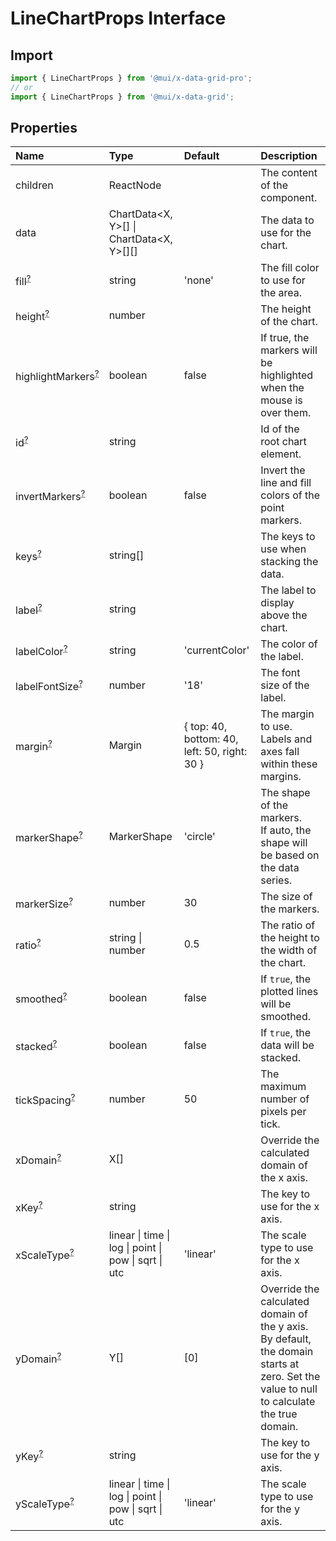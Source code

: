 # LineChartProps Interface

<p class="description"></p>

## Import

```js
import { LineChartProps } from '@mui/x-data-grid-pro';
// or
import { LineChartProps } from '@mui/x-data-grid';
```

## Properties

| Name                                                                                               | Type                                                                                | Default                                                                              | Description                                                                                                                                   |
| :------------------------------------------------------------------------------------------------- | :---------------------------------------------------------------------------------- | :----------------------------------------------------------------------------------- | :-------------------------------------------------------------------------------------------------------------------------------------------- |
| <span class="prop-name">children</span>                                                            | <span class="prop-type">ReactNode</span>                                            |                                                                                      | The content of the component.                                                                                                                 |
| <span class="prop-name">data</span>                                                                | <span class="prop-type">ChartData&lt;X, Y&gt;[] \| ChartData&lt;X, Y&gt;[][]</span> |                                                                                      | The data to use for the chart.                                                                                                                |
| <span class="prop-name optional">fill<sup><abbr title="optional">?</abbr></sup></span>             | <span class="prop-type">string</span>                                               | <span class="prop-default">'none'<br /></span>                                       | The fill color to use for the area.                                                                                                           |
| <span class="prop-name optional">height<sup><abbr title="optional">?</abbr></sup></span>           | <span class="prop-type">number</span>                                               |                                                                                      | The height of the chart.                                                                                                                      |
| <span class="prop-name optional">highlightMarkers<sup><abbr title="optional">?</abbr></sup></span> | <span class="prop-type">boolean</span>                                              | <span class="prop-default">false<br /></span>                                        | If true, the markers will be highlighted when the mouse is over them.                                                                         |
| <span class="prop-name optional">id<sup><abbr title="optional">?</abbr></sup></span>               | <span class="prop-type">string</span>                                               |                                                                                      | Id of the root chart element.                                                                                                                 |
| <span class="prop-name optional">invertMarkers<sup><abbr title="optional">?</abbr></sup></span>    | <span class="prop-type">boolean</span>                                              | <span class="prop-default">false<br /></span>                                        | Invert the line and fill colors of the point markers.                                                                                         |
| <span class="prop-name optional">keys<sup><abbr title="optional">?</abbr></sup></span>             | <span class="prop-type">string[]</span>                                             |                                                                                      | The keys to use when stacking the data.                                                                                                       |
| <span class="prop-name optional">label<sup><abbr title="optional">?</abbr></sup></span>            | <span class="prop-type">string</span>                                               |                                                                                      | The label to display above the chart.                                                                                                         |
| <span class="prop-name optional">labelColor<sup><abbr title="optional">?</abbr></sup></span>       | <span class="prop-type">string</span>                                               | <span class="prop-default">'currentColor'<br /></span>                               | The color of the label.                                                                                                                       |
| <span class="prop-name optional">labelFontSize<sup><abbr title="optional">?</abbr></sup></span>    | <span class="prop-type">number</span>                                               | <span class="prop-default">'18'<br /></span>                                         | The font size of the label.                                                                                                                   |
| <span class="prop-name optional">margin<sup><abbr title="optional">?</abbr></sup></span>           | <span class="prop-type">Margin</span>                                               | <span class="prop-default">{ top: 40, bottom: 40, left: 50, right: 30 }<br /></span> | The margin to use.<br />Labels and axes fall within these margins.                                                                            |
| <span class="prop-name optional">markerShape<sup><abbr title="optional">?</abbr></sup></span>      | <span class="prop-type">MarkerShape</span>                                          | <span class="prop-default">'circle'<br /></span>                                     | The shape of the markers.<br />If auto, the shape will be based on the data series.                                                           |
| <span class="prop-name optional">markerSize<sup><abbr title="optional">?</abbr></sup></span>       | <span class="prop-type">number</span>                                               | <span class="prop-default">30<br /></span>                                           | The size of the markers.                                                                                                                      |
| <span class="prop-name optional">ratio<sup><abbr title="optional">?</abbr></sup></span>            | <span class="prop-type">string \| number</span>                                     | <span class="prop-default">0.5<br /></span>                                          | The ratio of the height to the width of the chart.                                                                                            |
| <span class="prop-name optional">smoothed<sup><abbr title="optional">?</abbr></sup></span>         | <span class="prop-type">boolean</span>                                              | <span class="prop-default">false<br /></span>                                        | If `true`, the plotted lines will be smoothed.                                                                                                |
| <span class="prop-name optional">stacked<sup><abbr title="optional">?</abbr></sup></span>          | <span class="prop-type">boolean</span>                                              | <span class="prop-default">false<br /></span>                                        | If `true`, the data will be stacked.                                                                                                          |
| <span class="prop-name optional">tickSpacing<sup><abbr title="optional">?</abbr></sup></span>      | <span class="prop-type">number</span>                                               | <span class="prop-default">50<br /></span>                                           | The maximum number of pixels per tick.                                                                                                        |
| <span class="prop-name optional">xDomain<sup><abbr title="optional">?</abbr></sup></span>          | <span class="prop-type">X[]</span>                                                  |                                                                                      | Override the calculated domain of the x axis.                                                                                                 |
| <span class="prop-name optional">xKey<sup><abbr title="optional">?</abbr></sup></span>             | <span class="prop-type">string</span>                                               |                                                                                      | The key to use for the x axis.                                                                                                                |
| <span class="prop-name optional">xScaleType<sup><abbr title="optional">?</abbr></sup></span>       | <span class="prop-type">linear \| time \| log \| point \| pow \| sqrt \| utc</span> | <span class="prop-default">'linear'<br /></span>                                     | The scale type to use for the x axis.                                                                                                         |
| <span class="prop-name optional">yDomain<sup><abbr title="optional">?</abbr></sup></span>          | <span class="prop-type">Y[]</span>                                                  | <span class="prop-default">[0]<br /></span>                                          | Override the calculated domain of the y axis.<br />By default, the domain starts at zero. Set the value to null to calculate the true domain. |
| <span class="prop-name optional">yKey<sup><abbr title="optional">?</abbr></sup></span>             | <span class="prop-type">string</span>                                               |                                                                                      | The key to use for the y axis.                                                                                                                |
| <span class="prop-name optional">yScaleType<sup><abbr title="optional">?</abbr></sup></span>       | <span class="prop-type">linear \| time \| log \| point \| pow \| sqrt \| utc</span> | <span class="prop-default">'linear'<br /></span>                                     | The scale type to use for the y axis.                                                                                                         |
